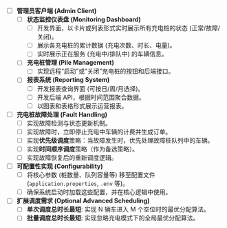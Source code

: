 -   [ ] **管理员客户端 (Admin Client)**
    -   [ ] **状态监控仪表盘 (Monitoring Dashboard)**
        -   [ ] 开发界面，以卡片或列表形式实时展示所有充电桩的状态 (正常/故障/关闭)。
        -   [ ] 展示各充电桩的累计数据 (充电次数、时长、电量)。
        -   [ ] 实时展示正在服务 (充电中/排队中) 的车辆信息。
    -   [ ] **充电桩管理 (Pile Management)**
        -   [ ] 实现远程“启动”或“关闭”充电桩的按钮和后端接口。
    -   [ ] **报表系统 (Reporting System)**
        -   [ ] 开发报表查询界面 (可按日/周/月选择)。
        -   [ ] 开发后端 API，根据时间范围聚合数据。
        -   [ ] 以图表和表格形式展示运营报表。

-   [ ] **充电桩故障处理 (Fault Handling)**
    -   [ ] 实现故障检测与状态更新机制。
    -   [ ] 实现故障时，立即停止充电中车辆的计费并生成订单。
    -   [ ] 实现**优先级调度**策略：当故障发生时，优先处理故障桩队列中的车辆。
    -   [ ] 实现**时间顺序调度**策略（作为备选策略）。
    -   [ ] 实现故障恢复后的重新调度逻辑。

-   [ ] **可配置性实现 (Configurability)**
    -   [ ] 将核心参数 (桩数量、队列容量等) 移至配置文件 (`application.properties`, `.env` 等)。
    -   [ ] 确保系统启动时加载这些配置，并在核心逻辑中使用。

-   [ ] **扩展调度需求 (Optional Advanced Scheduling)**
    -   [ ] **单次调度总时长最短**: 实现 N 辆车进入 M 个空位时的最优分配算法。
    -   [ ] **批量调度总时长最短**: 实现忽略充电模式下的全局最优分配算法。